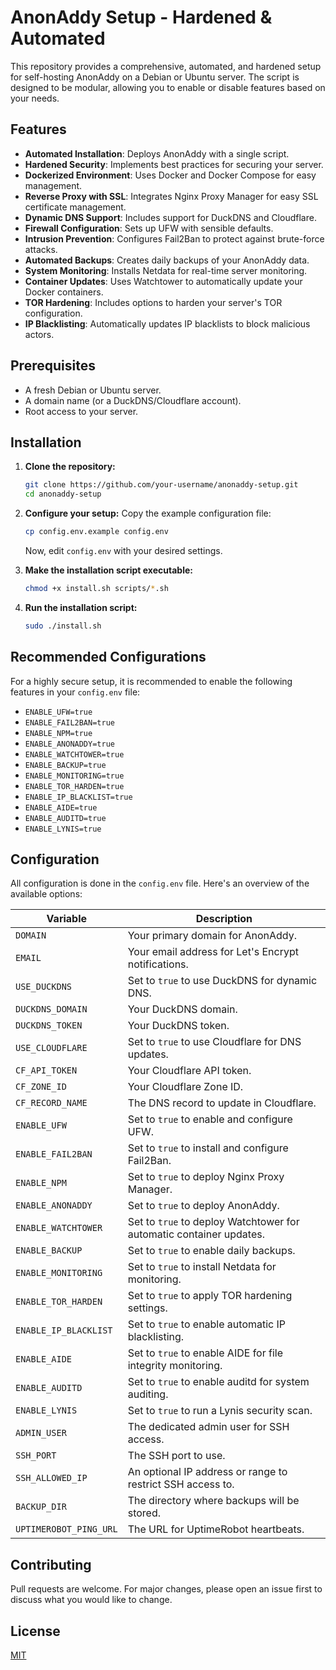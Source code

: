 # AnonAddy Setup - Hardened & Automated

This repository provides a comprehensive, automated, and hardened setup for self-hosting AnonAddy on a Debian or Ubuntu server. The script is designed to be modular, allowing you to enable or disable features based on your needs.

## Features

- **Automated Installation**: Deploys AnonAddy with a single script.
- **Hardened Security**: Implements best practices for securing your server.
- **Dockerized Environment**: Uses Docker and Docker Compose for easy management.
- **Reverse Proxy with SSL**: Integrates Nginx Proxy Manager for easy SSL certificate management.
- **Dynamic DNS Support**: Includes support for DuckDNS and Cloudflare.
- **Firewall Configuration**: Sets up UFW with sensible defaults.
- **Intrusion Prevention**: Configures Fail2Ban to protect against brute-force attacks.
- **Automated Backups**: Creates daily backups of your AnonAddy data.
- **System Monitoring**: Installs Netdata for real-time server monitoring.
- **Container Updates**: Uses Watchtower to automatically update your Docker containers.
- **TOR Hardening**: Includes options to harden your server's TOR configuration.
- **IP Blacklisting**: Automatically updates IP blacklists to block malicious actors.

## Prerequisites

- A fresh Debian or Ubuntu server.
- A domain name (or a DuckDNS/Cloudflare account).
- Root access to your server.

## Installation

1.  **Clone the repository:**
    ```bash
    git clone https://github.com/your-username/anonaddy-setup.git
    cd anonaddy-setup
    ```

2.  **Configure your setup:**
    Copy the example configuration file:
    ```bash
    cp config.env.example config.env
    ```
    Now, edit `config.env` with your desired settings.

3.  **Make the installation script executable:**
    ```bash
    chmod +x install.sh scripts/*.sh
    ```

5.  **Run the installation script:**
    ```bash
    sudo ./install.sh
    ```

## Recommended Configurations

For a highly secure setup, it is recommended to enable the following features in your `config.env` file:

- `ENABLE_UFW=true`
- `ENABLE_FAIL2BAN=true`
- `ENABLE_NPM=true`
- `ENABLE_ANONADDY=true`
- `ENABLE_WATCHTOWER=true`
- `ENABLE_BACKUP=true`
- `ENABLE_MONITORING=true`
- `ENABLE_TOR_HARDEN=true`
- `ENABLE_IP_BLACKLIST=true`
- `ENABLE_AIDE=true`
- `ENABLE_AUDITD=true`
- `ENABLE_LYNIS=true`

## Configuration

All configuration is done in the `config.env` file. Here's an overview of the available options:

| Variable                 | Description                                                                 |
| ------------------------ | --------------------------------------------------------------------------- |
| `DOMAIN`                 | Your primary domain for AnonAddy.                                           |
| `EMAIL`                  | Your email address for Let's Encrypt notifications.                         |
| `USE_DUCKDNS`            | Set to `true` to use DuckDNS for dynamic DNS.                               |
| `DUCKDNS_DOMAIN`         | Your DuckDNS domain.                                                        |
| `DUCKDNS_TOKEN`          | Your DuckDNS token.                                                         |
| `USE_CLOUDFLARE`         | Set to `true` to use Cloudflare for DNS updates.                            |
| `CF_API_TOKEN`           | Your Cloudflare API token.                                                  |
| `CF_ZONE_ID`             | Your Cloudflare Zone ID.                                                    |
| `CF_RECORD_NAME`         | The DNS record to update in Cloudflare.                                     |
| `ENABLE_UFW`             | Set to `true` to enable and configure UFW.                                  |
| `ENABLE_FAIL2BAN`        | Set to `true` to install and configure Fail2Ban.                            |
| `ENABLE_NPM`             | Set to `true` to deploy Nginx Proxy Manager.                                |
| `ENABLE_ANONADDY`        | Set to `true` to deploy AnonAddy.                                           |
| `ENABLE_WATCHTOWER`      | Set to `true` to deploy Watchtower for automatic container updates.         |
| `ENABLE_BACKUP`          | Set to `true` to enable daily backups.                                      |
| `ENABLE_MONITORING`      | Set to `true` to install Netdata for monitoring.                            |
| `ENABLE_TOR_HARDEN`      | Set to `true` to apply TOR hardening settings.                              |
| `ENABLE_IP_BLACKLIST`    | Set to `true` to enable automatic IP blacklisting.                          |
| `ENABLE_AIDE`            | Set to `true` to enable AIDE for file integrity monitoring.                 |
| `ENABLE_AUDITD`          | Set to `true` to enable auditd for system auditing.                         |
| `ENABLE_LYNIS`           | Set to `true` to run a Lynis security scan.                                 |
| `ADMIN_USER`             | The dedicated admin user for SSH access.                                    |
| `SSH_PORT`               | The SSH port to use.                                                        |
| `SSH_ALLOWED_IP`         | An optional IP address or range to restrict SSH access to.                  |
| `BACKUP_DIR`             | The directory where backups will be stored.                                 |
| `UPTIMEROBOT_PING_URL`   | The URL for UptimeRobot heartbeats.                                         |

## Contributing

Pull requests are welcome. For major changes, please open an issue first to discuss what you would like to change.

## License

[MIT](https://choosealicense.com/licenses/mit/)
